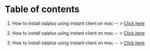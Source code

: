 # Table of contents #
1. How to install sqlplus using instant client on mac -- > <a href="01_How _to_install_sqlplus_using_instant_client_on_mac/readme.MD"> Click here </a>

2. How to install sqlplus using instant client on mac -- > <a href="02_How_to_install_instant_client_on_Windows/readme.MD"> Click here </a>

3. How to install sqlplus using instant client on mac -- > <a href="03_How_to_download_and_install_oracle_11g_on_Windows/readme.MD"> Click here </a>